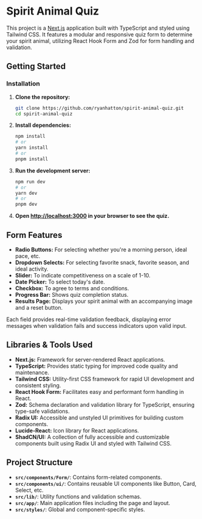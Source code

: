 # Spirit Animal Quiz

This project is a [Next.js](https://nextjs.org) application built with TypeScript and styled using Tailwind CSS. It features a modular and responsive quiz form to determine your spirit animal, utilizing React Hook Form and Zod for form handling and validation.

## Getting Started

### Installation

1. **Clone the repository:**

   ```bash
   git clone https://github.com/ryanhatton/spirit-animal-quiz.git
   cd spirit-animal-quiz
   ```

2. **Install dependencies:**

   ```bash
   npm install
   # or
   yarn install
   # or
   pnpm install
   ```

3. **Run the development server:**

   ```bash
   npm run dev
   # or
   yarn dev
   # or
   pnpm dev
   ```

4. **Open [http://localhost:3000](http://localhost:3000) in your browser to see the quiz.**

## Form Features

- **Radio Buttons:** For selecting whether you're a morning person, ideal pace, etc.
- **Dropdown Selects:** For selecting favorite snack, favorite season, and ideal activity.
- **Slider:** To indicate competitiveness on a scale of 1-10.
- **Date Picker:** To select today's date.
- **Checkbox:** To agree to terms and conditions.
- **Progress Bar:** Shows quiz completion status.
- **Results Page:** Displays your spirit animal with an accompanying image and a reset button.

Each field provides real-time validation feedback, displaying error messages when validation fails and success indicators upon valid input.

## Libraries & Tools Used

- **Next.js:** Framework for server-rendered React applications.
- **TypeScript:** Provides static typing for improved code quality and maintenance.
- **Tailwind CSS:** Utility-first CSS framework for rapid UI development and consistent styling.
- **React Hook Form:** Facilitates easy and performant form handling in React.
- **Zod:** Schema declaration and validation library for TypeScript, ensuring type-safe validations.
- **Radix UI:** Accessible and unstyled UI primitives for building custom components.
- **Lucide-React:** Icon library for React applications.
- **ShadCN/UI:** A collection of fully accessible and customizable components built using Radix UI and styled with Tailwind CSS.

## Project Structure

- **`src/components/Form/`**: Contains form-related components.
- **`src/components/ui/`**: Contains reusable UI components like Button, Card, Select, etc.
- **`src/lib/`**: Utility functions and validation schemas.
- **`src/app/`**: Main application files including the page and layout.
- **`src/styles/`**: Global and component-specific styles.

